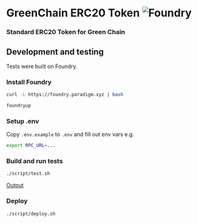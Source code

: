# GreenChain ERC20 Token ![Foundry](https://github.com/greenchaincapital/GreenChain/actions/workflows/test.yml/badge.svg)

### Standard ERC20 Token for Green Chain

## Development and testing

Tests were built on Foundry.

### Install Foundry
```bash
curl -L https://foundry.paradigm.xyz | bash
```
```bash
foundryup
```

### Setup .env
Copy `.env.example` to `.env` and fill out env vars e.g.
```bash
export RPC_URL=...
```

### Build and run tests
```bash
./script/test.sh
```
[Output](docs/test-results.md)

### Deploy
```bash
./script/deploy.sh
```